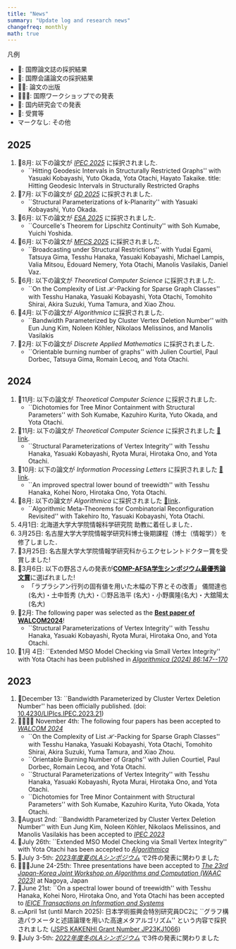 ```yaml
---
title: "News"
summary: "Update log and research news"
changefreq: monthly
math: true
---
```


凡例
- 📕: 国際論文誌の採択結果
- 📘: 国際会議論文の採択結果
- 📘📖: 論文の出版
- 🧑‍🤝‍🧑: 国際ワークショップでの発表
- 🗾: 国内研究会での発表
- 🎉: 受賞等
- マークなし: その他

## 2025 
1. 📘8月: 以下の論文が [_IPEC 2025_](https://algo-conference.org/2025/ipec/) に採択されました.
	- ``Hitting Geodesic Intervals in Structurally Restricted Graphs'' with Yasuaki Kobayashi, Yuto Okada, Yota Otachi, Hayato Takaike.
    title:  Hitting Geodesic Intervals in Structurally Restricted Graphs
1. 📘7月: 以下の論文が [_GD 2025_](https://graphdrawing.github.io/gd2025/pages/accepted_papers/) に採択されました.
	- ``Structural Parameterizations of k-Planarity'' with Yasuaki Kobayashi, Yuto Okada.
1. 📘6月: 以下の論文が [_ESA 2025_](https://algo-conference.org/2025/esa/) に採択されました.
	- ``Courcelle's Theorem for Lipschitz Continuity'' with Soh Kumabe, Yuichi Yoshida.
1. 📘6月: 以下の論文が [_MFCS 2025_](https://mfcs2025.mimuw.edu.pl/#accepted) に採択されました.
	- ``Broadcasting under Structural Restrictions'' with Yudai Egami, Tatsuya Gima, Tesshu Hanaka, Yasuaki Kobayashi, Michael Lampis, Valia Mitsou, Edouard Nemery, Yota Otachi, Manolis Vasilakis, Daniel Vaz.
1. 📕6月: 以下の論文が _Theoretical Computer Science_ に採択されました.
	- ``On the Complexity of List $\mathcal H$-Packing for Sparse Graph Classes'' with Tesshu Hanaka, Yasuaki Kobayashi, Yota Otachi, Tomohito Shirai, Akira Suzuki, Yuma Tamura, and Xiao Zhou.
1. 📕4月: 以下の論文が _Algorithmica_ に採択されました.
	- ``Bandwidth Parameterized by Cluster Vertex Deletion Number'' 
	 with Eun Jung Kim, Noleen Köhler, Nikolaos Melissinos, and Manolis Vasilakis
1. 📕2月: 以下の論文が _Discrete Applied Mathematics_ に採択されました.
	- ``Orientable burning number of graphs'' with Julien Courtiel, Paul Dorbec, Tatsuya Gima, Romain Lecoq, and Yota Otachi.

## 2024
1. 📕11月: 以下の論文が _Theoretical Computer Science_ に採択されました.
	- ``Dichotomies for Tree Minor Containment with Structural Parameters'' with Soh Kumabe, Kazuhiro Kurita, Yuto Okada, and Yota Otachi.
1. 📕11月: 以下の論文が _Theoretical Computer Science_ に採択されました [📕link](https://doi.org/10.1016/j.tcs.2024.114954).
	- ``Structural Parameterizations of Vertex Integrity'' with Tesshu Hanaka, Yasuaki Kobayashi, Ryota Murai, Hirotaka Ono, and Yota Otachi.
1. 📕10月: 以下の論文が _Information Processing Letters_ に採択されました [📕link](https://doi.org/10.1016/j.ipl.2024.106536).
   - ``An improved spectral lower bound of treewidth'' with Tesshu Hanaka, Kohei Noro, Hirotaka Ono, Yota Otachi.
1. 📕8月: 以下の論文が _Algorithmica_ に採択されました [📕link](https://doi.org/10.1007/s00453-024-01261-0)．
	-	``Algorithmic Meta-Theorems for Combinatorial Reconfiguration Revisited''  with Takehiro Ito, Yasuaki Kobayashi, Yota Otachi.
1. 4月1日: 北海道大学大学院情報科学研究院 助教に着任しました．
1. 3月25日: 名古屋大学大学院情報学研究科博士後期課程（博士（情報学））を修了しました．
1. 🎉3月25日: 名古屋大学大学院情報学研究科からエクセレントドクター賞を受賞しました!
1. 🎉3月6日: 以下の野呂さんの発表が[**COMP-AFSA学生シンポジウム最優秀論文賞**](https://www.ieice.org/~comp/student-sympo/2024.html)に選ばれました!
    - 「ラプラシアン行列の固有値を用いた木幅の下界とその改善」 儀間達也 (名大)・土中哲秀 (九大)・◎野呂浩平 (名大)・小野廣隆(名大)・大舘陽太(名大)
1. 🎉2月: The following paper was selected as the [**Best paper of WALCOM2024**](https://www.kono.cis.iwate-u.ac.jp/~yamanaka/walcom2024/index.html)!
   - ``Structural Parameterizations of Vertex Integrity'' with Tesshu Hanaka, Yasuaki Kobayashi, Ryota Murai, Hirotaka Ono, and Yota Otachi. 
1. 📖1月 4日: ``Extended MSO Model Checking via Small Vertex Integrity'' with Yota Otachi has been published in [_Algorithmica (2024) 86:147--170_](https://doi.org/10.1007/s00453-023-01161-9)

## 2023
1. 📖December 13: ``Bandwidth Parameterized by Cluster Vertex Deletion Number'' has been officially published. (doi: [10.4230/LIPIcs.IPEC.2023.21](https://doi.org/10.4230/LIPIcs.IPEC.2023.21))
1. 📘📘📘📘 November 4th: The following four papers has been accepted to [_WALCOM 2024_](https://www.kono.cis.iwate-u.ac.jp/~yamanaka/walcom2024/) 
	- ``On the Complexity of List $\mathcal H$-Packing for Sparse Graph Classes'' with Tesshu Hanaka, Yasuaki Kobayashi, Yota Otachi, Tomohito Shirai, Akira Suzuki, Yuma Tamura, and Xiao Zhou.
	- ``Orientable Burning Number of Graphs'' with Julien Courtiel, Paul Dorbec, Romain Lecoq, and Yota Otachi.
	- ``Structural Parameterizations of Vertex Integrity'' with Tesshu Hanaka, Yasuaki Kobayashi, Ryota Murai, Hirotaka Ono, and Yota Otachi.
	- ``Dichotomies for Tree Minor Containment with Structural Parameters'' with Soh Kumabe, Kazuhiro Kurita, Yuto Okada, Yota Otachi.
1. 📘August 2nd: ``Bandwidth Parameterized by Cluster Vertex Deletion Number''
	 with Eun Jung Kim, Noleen Köhler, Nikolaos Melissinos, and Manolis Vasilakis has been accepted to [_IPEC 2023_](https://algo-conference.org/2023/ipec/)
1. 📕July 26th: ``Extended MSO Model Checking via Small Vertex Integrity'' with Yota Otachi has been accepted to [_Algorithmica_](https://doi.org/10.1007/s00453-023-01161-9)
1. 🗾July 3-5th: [_2023年度夏のLAシンポジウム_](https://la-symposium.github.io/2023/summer.html) で2件の発表に関わりました
1. 🧑‍🤝‍🧑June 24-25th: Three presentations have been accepted to [_The 23rd Japan-Korea Joint Workshop on Algorithms and Computation (WAAC 2023)_](https://www.math.mi.i.nagoya-u.ac.jp/~otachi/events/waac23/) at Nagoya, Japan
1. 📕June 21st: ``On a spectral lower bound of treewidth'' with Tesshu Hanaka, Kohei Noro, Hirotaka Ono, and Yota Otachi
	has been accepted to [_IEICE Transactions on Information and Systems_](https://search.ieice.org/iss/index.html)
1. 💴April 1st (until March 2025): 日本学術振興会特別研究員DC2に ``グラフ構造パラメータと述語論理を用いた高速メタアルゴリズム'' という内容で採択されました ([JSPS KAKENHI Grant Number JP23KJ1066](https://kaken.nii.ac.jp/grant/KAKENHI-PROJECT-23KJ1066/)) 
1. 🗾July 3-5th: [_2022年度冬のLAシンポジウム_](https://la-symposium2022.github.io/winter.html) で3件の発表に関わりました
